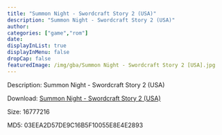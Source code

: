 ```yaml
---
title: "Summon Night - Swordcraft Story 2 (USA)"
description: "Summon Night - Swordcraft Story 2 (USA)"
author: 
categories: ["game","rom"]
date: 
displayInList: true
displayInMenu: false
dropCap: false
featuredImage: /img/gba/Summon Night - Swordcraft Story 2 [USA].jpg
---
```


Description: Summon Night - Swordcraft Story 2 (USA)

Download: <a style="text-decoration:underline;" href="https://mega.nz/#!CGR00AzB!AVfPaEQ_eY1mROgOt8g6sjovD46hSgda_8rcHYPoJTQ" target = "_blank" rel = "nofollow" > Summon Night - Swordcraft Story 2 (USA)</a>

Size: 16777216

MD5: 03EEA2D57DE9C16B5F10055E8E4E2893

